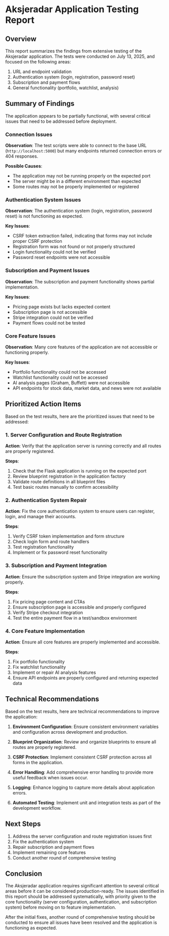 # Aksjeradar Application Testing Report

## Overview

This report summarizes the findings from extensive testing of the Aksjeradar application. The tests were conducted on July 13, 2025, and focused on the following areas:

1. URL and endpoint validation
2. Authentication system (login, registration, password reset)
3. Subscription and payment flows
4. General functionality (portfolio, watchlist, analysis)

## Summary of Findings

The application appears to be partially functional, with several critical issues that need to be addressed before deployment.

### Connection Issues

**Observation**: The test scripts were able to connect to the base URL (`http://localhost:5000`) but many endpoints returned connection errors or 404 responses.

**Possible Causes**:
- The application may not be running properly on the expected port
- The server might be in a different environment than expected
- Some routes may not be properly implemented or registered

### Authentication System Issues

**Observation**: The authentication system (login, registration, password reset) is not functioning as expected.

**Key Issues**:
- CSRF token extraction failed, indicating that forms may not include proper CSRF protection
- Registration form was not found or not properly structured
- Login functionality could not be verified
- Password reset endpoints were not accessible

### Subscription and Payment Issues

**Observation**: The subscription and payment functionality shows partial implementation.

**Key Issues**:
- Pricing page exists but lacks expected content
- Subscription page is not accessible
- Stripe integration could not be verified
- Payment flows could not be tested

### Core Feature Issues

**Observation**: Many core features of the application are not accessible or functioning properly.

**Key Issues**:
- Portfolio functionality could not be accessed
- Watchlist functionality could not be accessed
- AI analysis pages (Graham, Buffett) were not accessible
- API endpoints for stock data, market data, and news were not available

## Prioritized Action Items

Based on the test results, here are the prioritized issues that need to be addressed:

### 1. Server Configuration and Route Registration

**Action**: Verify that the application server is running correctly and all routes are properly registered.

**Steps**:
1. Check that the Flask application is running on the expected port
2. Review blueprint registration in the application factory
3. Validate route definitions in all blueprint files
4. Test basic routes manually to confirm accessibility

### 2. Authentication System Repair

**Action**: Fix the core authentication system to ensure users can register, login, and manage their accounts.

**Steps**:
1. Verify CSRF token implementation and form structure
2. Check login form and route handlers
3. Test registration functionality
4. Implement or fix password reset functionality

### 3. Subscription and Payment Integration

**Action**: Ensure the subscription system and Stripe integration are working properly.

**Steps**:
1. Fix pricing page content and CTAs
2. Ensure subscription page is accessible and properly configured
3. Verify Stripe checkout integration
4. Test the entire payment flow in a test/sandbox environment

### 4. Core Feature Implementation

**Action**: Ensure all core features are properly implemented and accessible.

**Steps**:
1. Fix portfolio functionality
2. Fix watchlist functionality
3. Implement or repair AI analysis features
4. Ensure API endpoints are properly configured and returning expected data

## Technical Recommendations

Based on the test results, here are technical recommendations to improve the application:

1. **Environment Configuration**: Ensure consistent environment variables and configuration across development and production.

2. **Blueprint Organization**: Review and organize blueprints to ensure all routes are properly registered.

3. **CSRF Protection**: Implement consistent CSRF protection across all forms in the application.

4. **Error Handling**: Add comprehensive error handling to provide more useful feedback when issues occur.

5. **Logging**: Enhance logging to capture more details about application errors.

6. **Automated Testing**: Implement unit and integration tests as part of the development workflow.

## Next Steps

1. Address the server configuration and route registration issues first
2. Fix the authentication system
3. Repair subscription and payment flows
4. Implement remaining core features
5. Conduct another round of comprehensive testing

## Conclusion

The Aksjeradar application requires significant attention to several critical areas before it can be considered production-ready. The issues identified in this report should be addressed systematically, with priority given to the core functionality (server configuration, authentication, and subscription system) before moving on to feature implementation.

After the initial fixes, another round of comprehensive testing should be conducted to ensure all issues have been resolved and the application is functioning as expected.
